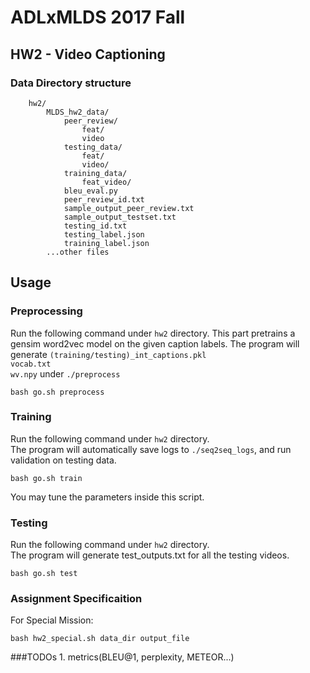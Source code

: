 # ADLxMLDS 2017 Fall
## HW2 - Video Captioning


### Data Directory structure
```
    hw2/
        MLDS_hw2_data/
            peer_review/
                feat/
                video
            testing_data/
                feat/
                video/
            training_data/
                feat_video/
            bleu_eval.py
            peer_review_id.txt
            sample_output_peer_review.txt
            sample_output_testset.txt
            testing_id.txt
            testing_label.json
            training_label.json
        ...other files
```
## Usage
### Preprocessing
Run the following command under `hw2` directory.
This part pretrains a gensim word2vec model on the given caption labels.
The program will generate
`(training/testing)_int_captions.pkl`  
`vocab.txt`  
`wv.npy` under `./preprocess`

```
bash go.sh preprocess
```
### Training
Run the following command under `hw2` directory.  
The program will automatically save logs to `./seq2seq_logs`, and run validation on testing data.
```
bash go.sh train 
```
You may tune the parameters inside this script.
### Testing
Run the following command under `hw2` directory.  
The program will generate test_outputs.txt for all the testing videos.
```
bash go.sh test
```
### Assignment Specificaition
For Special Mission:
```
bash hw2_special.sh data_dir output_file
```
###TODOs
    1. metrics(BLEU@1, perplexity, METEOR...)

 

